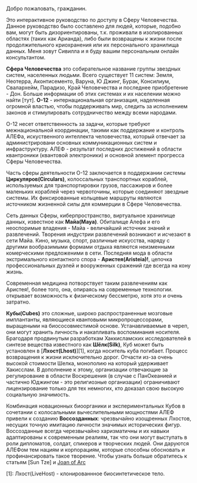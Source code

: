 Добро пожаловать, гражданин.

Это интерактивное руководство по доступу в Сферу Человечества. Данное руководство было составлено для людей, которые, подобно вам, могут быть дизориентированы, т.к. проживали в изолированных областях (таких как Арианда), либо были возвращены к жизни после продолжительного криохранения или их персонального хранилища данных. Меня зовут Сивилла и я буду вашим персональным онлайн консультантом.

**Сфера Человечества** это собирательное название группы звездных систем, населенных людьми. Всего существует 11 систем: Земля, Неотерра, Аконтисементо, Варуна, Ю Джинг, Бурак, Консилиум, Свалархейм, Парадизо, Край Человечества и последнее приобретение - Дон. Больше информации об этих системах и их населении можно найти [тут].
**О-12** - интернациональная организация, наделенная огромной властью, чтобы поддерживать мир, следить за исполнением законов и стимулировать сотрудничество между всеми народами.

О-12 несет ответственность за задачи, которые требуют межнациональной координации, такими как поддержание и контроль АЛЕФа, искуственного интеллекта человечества, который отвечает за администрировани основных коммуникационных систем и инфраструктуру. АЛЕФ - результат последних достижений в области квантроники (квантовой электроники) и основной элемент прогресса Сферы Человечества.

Часть сферы деятельности О-12 заключается в поддержании системы **Циркуляров(Circulars)**, колоссальных транспортных кораблей, используемых для транспортировки грузов, пассажиров и более маленьких кораблей через червоточины, которые соединяют звездные системы. Их фиксированные кольцевые маршруты являются источником жизненной силы для коммерции в Сфере Человечества.

Сеть данных Сферы, киберпространство, виртуальное хранилище данных, известное как **Майа(Maya)**. Обиталище Алефа и его неоспоримые владения - Майа - величайший источник знаний и развлечений. Творения индустрии развлечений возникают и исчезают в сети Майа. Кино, музыка, спорт, различные искусства, наряду с другими вообразимыми формами отдыха являются неизменными комерческими предложеними в сети. Последняя мода в области экстримального контактного спора - **Аристея(Aristeia)!**, цепочка профессиональных дуэлей и вооруженных сражений где всегда на кону жизнь.

Современная медицина потворствует таким развлечениям как Аристея!, более того, она, опираясь на современные технологии. открывает возможность к физическому бессметрю, хотя это и очень затратно.

**Кубы(Cubes)** это сложные, широко распространенные мозговые имплантанты, являющиеся квантовыми микропроцессорами, выращеными на биососовместимой основе. Устанавливаемые в череп, они могут хранить личность и накапливать воспоминания носителя. Брагодаря продвинутым разработкам Хаккисламских исследователей в синтезе вещества известного как **Шёлк(Silk)**, Куб может быть установлен в [**Лхост(Lhost)**][1], когда носитель куба погибает.
Процесс возвращения к жизни исключительно дорог. Отчасти из-за очень высокой стоимости Шелка, монополию на который удерживает Хакисслам. В дополнение к этому, организации отвечающие за регулирование в области Воскрешения (в случае с ПанОкеанией и частично Юджингом - это религиозные организации) ограничивают лицензирование только для тех немногих, кто доказал свою высокую социальную значимость.

Комбинация новационных биоорганики и экспериментальных Кубов в сочетании с колосальными вычеслительными мощностями АЛЕФ привели к созданию **Воссозданных**: чрезвычайно изощренных Лхостов, несущих точную имитацию личности значимых исторических фигур. Воссозданные всегда черезвычайно харизматичны и их навыки адаптированы к современным реалиям, так что они могут выступать в роли дипломатов, солдат, спикеров и творческих людей. Они даруются АЛЕФом тем нациям и корпорациям, которые способны обосновать и профинансировать такое творение.
Чтобы узнать больше обратитесь к статьям [Sun Tze] и [Joan of Arc](joan_of_arc.md)

[1]: Лхост(LiveHost) - клонированнное биосинтетическое тело.